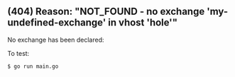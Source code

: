 ## (404) Reason: "NOT_FOUND - no exchange 'my-undefined-exchange' in vhost 'hole'"

No exchange has been declared:


To test:

    $ go run main.go
